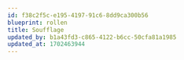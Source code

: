 ```yaml
---
id: f38c2f5c-e195-4197-91c6-8dd9ca300b56
blueprint: rollen
title: Soufflage
updated_by: b1a43fd3-c865-4122-b6cc-50cfa81a1985
updated_at: 1702463944
---
```

